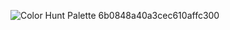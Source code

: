 ![Color Hunt Palette 6b0848a40a3cec610affc300](https://user-images.githubusercontent.com/75474651/139647425-ed2c1efb-3323-4c15-ad31-6772ecf3956b.png)
